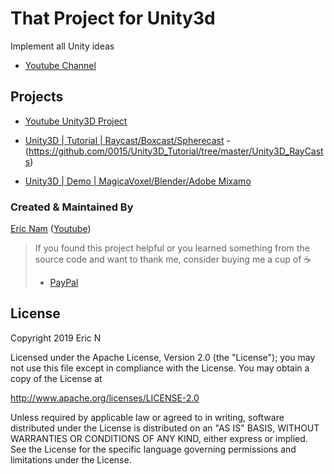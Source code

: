 # That Project for Unity3d

Implement all Unity ideas
* [Youtube Channel](https://www.youtube.com/channel/UCRr2LnXXXuHn4z0rBvpfG7w) 

## Projects

* [Youtube Unity3D Project](https://www.youtube.com/playlist?list=PLnq7JUnBumAzcQciRTvPZ3Mw_v7j8noOw) 

* [Unity3D | Tutorial | Raycast/Boxcast/Spherecast](https://youtu.be/CoTK39SZft8) - (https://github.com/0015/Unity3D_Tutorial/tree/master/Unity3D_RayCasts)

* [Unity3D | Demo | MagicaVoxel/Blender/Adobe Mixamo](https://youtu.be/UpIV_7Y1ydY)

### Created & Maintained By

[Eric Nam](https://github.com/0015)
([Youtube](https://www.youtube.com/channel/UCRr2LnXXXuHn4z0rBvpfG7w))

> If you found this project helpful or you learned something from the source code and want to thank me, consider buying me a cup of :coffee:
>
> * [PayPal](http://paypal.me/ericn15x/)

## License

Copyright 2019 Eric N

Licensed under the Apache License, Version 2.0 (the "License");
you may not use this file except in compliance with the License.
You may obtain a copy of the License at

http://www.apache.org/licenses/LICENSE-2.0

Unless required by applicable law or agreed to in writing, software
distributed under the License is distributed on an "AS IS" BASIS,
WITHOUT WARRANTIES OR CONDITIONS OF ANY KIND, either express or implied.
See the License for the specific language governing permissions and
limitations under the License.
